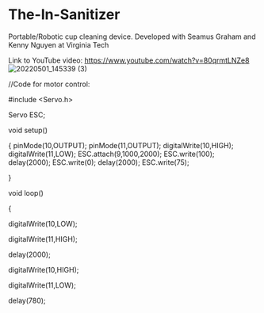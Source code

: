 # The-In-Sanitizer
Portable/Robotic cup cleaning device. Developed with Seamus Graham and Kenny Nguyen at Virginia Tech

Link to YouTube video:
https://www.youtube.com/watch?v=80qrmtLNZe8
![20220501_145339 (3)](https://user-images.githubusercontent.com/59476460/173171011-c7e11cf8-a72d-4c1a-85d2-9a88a3a99f30.jpg)

//Code for motor control:

#include <Servo.h>

Servo ESC;

void setup()

{
  pinMode(10,OUTPUT);
  pinMode(11,OUTPUT);
  digitalWrite(10,HIGH);
  digitalWrite(11,LOW);
  ESC.attach(9,1000,2000);
  ESC.write(100);
  delay(2000);
  ESC.write(0);
  delay(2000);
  ESC.write(75);

}

void loop()

{


 digitalWrite(10,LOW);

 digitalWrite(11,HIGH);

 delay(2000);
 
 digitalWrite(10,HIGH);

 digitalWrite(11,LOW);
 
 delay(780);

